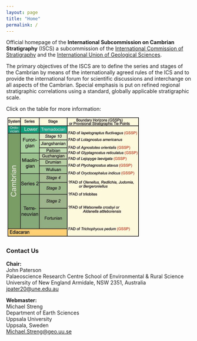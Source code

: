 ```yaml
---
layout: page
title: "Home"
permalink: /
---
```


Official homepage of the **International Subcommission on Cambrian Stratigraphy** (ISCS) a subcommission of the [International Commission of Stratigraphy](https://stratigraphy.org) and the [International Union of Geological Sciences](http://www.iugs.org).

The primary objectives of the ISCS are to define the series and stages of the Cambrian by means of the internationally agreed rules of the ICS and to provide the international forum for scientific discussions and interchange on all aspects of the Cambrian. Special emphasis is put on refined regional stratigraphic correlations using a standard, globally applicable stratigraphic scale.

Click on the table for more information:

[![](images/2013GSSPs.jpg)](/gssps)

### Contact Us
**Chair:**  
John Paterson  
Palaeoscience Research Centre 
School of Environmental & Rural Science 
University of New England 
Armidale, NSW 2351, Australia 
<jpater20@une.edu.au>


**Webmaster:**  
Michael Streng  
Department of Earth Sciences  
Uppsala University  
Uppsala, Sweden  
<Michael.Streng@geo.uu.se>
